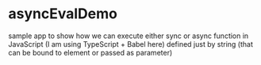 # asyncEvalDemo
sample app to show how we can execute either sync or async function in JavaScript (I am using TypeScript + Babel here) defined just by string (that can be bound to element or passed as parameter)
